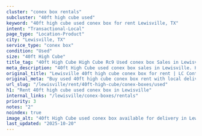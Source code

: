 ```yaml
---
cluster: "conex box rentals"
subcluster: "40ft high cube used"
keyword: "40ft high cube used conex box for rent Lewisville, TX"
intent: "Transactional-Local"
page_type: "Location-Product"
city: "Lewisville, TX"
service_type: "conex box"
condition: "Used"
size: "40ft High Cube"
title_tag: "40ft High Cube High Cube Rc9 Used conex box Sales in Lewisville | LC Container"
meta_description: "40ft High Cube used conex box sales in Lewisville. High cube containers with extra height. Fast delivery, competitive pricing. Serving conex boxes area. Quote ID: 4C4. Call (214) 524-4168 for your free quote today."
original_title: "Lewisville 40ft high cube conex box for rent | LC Container"
original_meta: "Buy used 40ft high cube conex box rent with local delivery in Lewisville, TX. LC Container — local Since 2003. Request a fast quote today."
url_slug: "/lewisville/rent/40ft-high-cube/conex-boxes/used"
h1: "Rent 40ft high cube used conex box in Lewisville"
internal_links: "/lewisville/conex-boxes/rentals"
priority: 3
notes: "2"
noindex: true
image_alt: "40ft High Cube used conex box available for delivery in Lewisville"
last_updated: "2025-10-20"
---
```


<!-- TODO: Add unique city/inventory copy, images, and internal links here. -->
